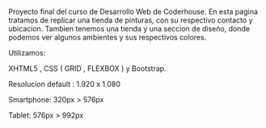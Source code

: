 Proyecto final del curso de Desarrollo Web de Coderhouse. En esta pagina tratamos de replicar una tienda de pinturas, con su respectivo contacto y ubicacion. Tambien tenemos una tienda y una seccion de diseño, donde podemos ver algunos ambientes y sus respectivos colores.
  
  Utilizamos:
  
  XHTML5 , CSS ( GRID , FLEXBOX ) y Bootstrap.
  
  Resolucion default : 1.920 x 1.080
  
  Smartphone: 320px > 576px
  
  Tablet: 576px > 992px
  
  
